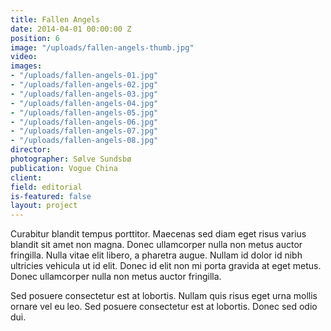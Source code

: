 ```yaml
---
title: Fallen Angels
date: 2014-04-01 00:00:00 Z
position: 6
image: "/uploads/fallen-angels-thumb.jpg"
video: 
images:
- "/uploads/fallen-angels-01.jpg"
- "/uploads/fallen-angels-02.jpg"
- "/uploads/fallen-angels-03.jpg"
- "/uploads/fallen-angels-04.jpg"
- "/uploads/fallen-angels-05.jpg"
- "/uploads/fallen-angels-06.jpg"
- "/uploads/fallen-angels-07.jpg"
- "/uploads/fallen-angels-08.jpg"
director: 
photographer: Sølve Sundsbø
publication: Vogue China
client: 
field: editorial
is-featured: false
layout: project
---
```


Curabitur blandit tempus porttitor. Maecenas sed diam eget risus varius blandit sit amet non magna. Donec ullamcorper nulla non metus auctor fringilla. Nulla vitae elit libero, a pharetra augue. Nullam id dolor id nibh ultricies vehicula ut id elit. Donec id elit non mi porta gravida at eget metus. Donec ullamcorper nulla non metus auctor fringilla.

Sed posuere consectetur est at lobortis. Nullam quis risus eget urna mollis ornare vel eu leo. Sed posuere consectetur est at lobortis. Donec sed odio dui.